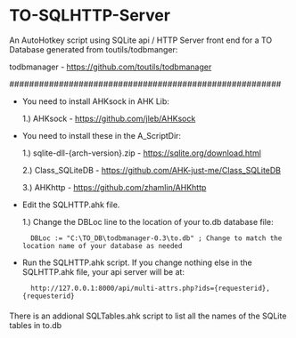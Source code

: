 # TO-SQLHTTP-Server
An AutoHotkey script using SQLite api / HTTP Server front end for a TO Database generated from toutils/todbmanger:
  
  todbmanager - https://github.com/toutils/todbmanager

#######################################################


* You need to install AHKsock in AHK Lib:
  
    1.) AHKsock - https://github.com/jleb/AHKsock


* You need to install these in the A_ScriptDir:
 
    1.) sqlite-dll-{arch-version}.zip - https://sqlite.org/download.html
 
    2.) Class_SQLiteDB - https://github.com/AHK-just-me/Class_SQLiteDB
 
    3.) AHKhttp - https://github.com/zhamlin/AHKhttp


* Edit the SQLHTTP.ahk file.

    1.) Change the DBLoc line to the location of your to.db database file:

        DBLoc := "C:\TO_DB\todbmanager-0.3\to.db" ; Change to match the location name of your database as needed

* Run the SQLHTTP.ahk script. If you change nothing else in the SQLHTTP.ahk file, your api server will be at:

        http://127.0.0.1:8000/api/multi-attrs.php?ids={requesterid},{requesterid}

####
There is an addional SQLTables.ahk script to list all the names of the SQLite tables in to.db
